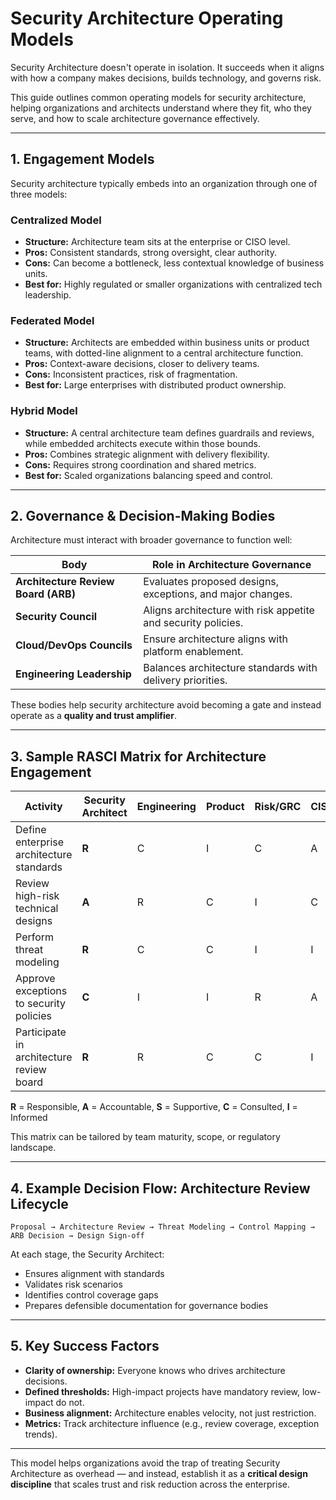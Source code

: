 # Security Architecture Operating Models

Security Architecture doesn't operate in isolation. It succeeds when it aligns with how a company makes decisions, builds technology, and governs risk.

This guide outlines common operating models for security architecture, helping organizations and architects understand where they fit, who they serve, and how to scale architecture governance effectively.

---

## 1. Engagement Models

Security architecture typically embeds into an organization through one of three models:

### Centralized Model
- **Structure:** Architecture team sits at the enterprise or CISO level.
- **Pros:** Consistent standards, strong oversight, clear authority.
- **Cons:** Can become a bottleneck, less contextual knowledge of business units.
- **Best for:** Highly regulated or smaller organizations with centralized tech leadership.

### Federated Model
- **Structure:** Architects are embedded within business units or product teams, with dotted-line alignment to a central architecture function.
- **Pros:** Context-aware decisions, closer to delivery teams.
- **Cons:** Inconsistent practices, risk of fragmentation.
- **Best for:** Large enterprises with distributed product ownership.

### Hybrid Model
- **Structure:** A central architecture team defines guardrails and reviews, while embedded architects execute within those bounds.
- **Pros:** Combines strategic alignment with delivery flexibility.
- **Cons:** Requires strong coordination and shared metrics.
- **Best for:** Scaled organizations balancing speed and control.

---

## 2. Governance & Decision-Making Bodies

Architecture must interact with broader governance to function well:

| Body                      | Role in Architecture Governance                           |
|---------------------------|-------------------------------------------------------------|
| **Architecture Review Board (ARB)** | Evaluates proposed designs, exceptions, and major changes. |
| **Security Council**     | Aligns architecture with risk appetite and security policies. |
| **Cloud/DevOps Councils**| Ensure architecture aligns with platform enablement.         |
| **Engineering Leadership**| Balances architecture standards with delivery priorities.    |

These bodies help security architecture avoid becoming a gate and instead operate as a **quality and trust amplifier**.

---

## 3. Sample RASCI Matrix for Architecture Engagement

| Activity                                      | Security Architect | Engineering | Product | Risk/GRC | CISO/Leadership |
|----------------------------------------------|--------------------|-------------|---------|----------|------------------|
| Define enterprise architecture standards     | **R**              | C           | I       | C        | A                |
| Review high-risk technical designs           | **A**              | R           | C       | I        | C                |
| Perform threat modeling                      | **R**              | C           | C       | I        | I                |
| Approve exceptions to security policies      | **C**              | I           | I       | R        | A                |
| Participate in architecture review board     | **R**              | R           | C       | C        | I                |

**R** = Responsible, **A** = Accountable, **S** = Supportive, **C** = Consulted, **I** = Informed

This matrix can be tailored by team maturity, scope, or regulatory landscape.

---

## 4. Example Decision Flow: Architecture Review Lifecycle

```plaintext
Proposal → Architecture Review → Threat Modeling → Control Mapping → ARB Decision → Design Sign-off
```

At each stage, the Security Architect:
- Ensures alignment with standards
- Validates risk scenarios
- Identifies control coverage gaps
- Prepares defensible documentation for governance bodies

---

## 5. Key Success Factors

- **Clarity of ownership:** Everyone knows who drives architecture decisions.
- **Defined thresholds:** High-impact projects have mandatory review, low-impact do not.
- **Business alignment:** Architecture enables velocity, not just restriction.
- **Metrics:** Track architecture influence (e.g., review coverage, exception trends).

---

This model helps organizations avoid the trap of treating Security Architecture as overhead — and instead, establish it as a **critical design discipline** that scales trust and risk reduction across the enterprise.

